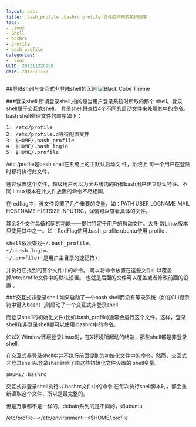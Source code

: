 ```yaml
---
layout: post
title: .bash_profile .bashrc profile 文件的作用的执行顺序
tags: 
- Linux
- Shell
- bashrc
- profile
- bash_profile
categories:
- Linux
UUID: 201211220950
date: 2012-11-22
---
```


##登陆shell与交互式非登陆shell的区别
<img src="http://demi-panda.com/media/pub/linux/bash-profile.jpg" alt="Black Cube Theme" class="img-center" /> 

###登录shell
所谓登录shell,指的是当用户登录系统时所取的那个   shell。登录shell属于交互式shell。
登录shell将查找4个不同的启动文件来处理其中的命令。 bash shell处理文件的顺序如下：
<pre id="bash">
1: /etc/profile
2: /etc/profile.d等待配置文件
3: $HOME/.bash_profile
4: $HOME/.bash_login
5: $HOME/.profile
</pre>

/etc /profile是bash shell在系统上的主默认启动文 件，系统上 每一个用户在登陆时都将执行此文件。

通过设置这个文件，超级用户可以为全系统内的所有bash用户建立默认特征。不同 Linux版本在此文件放置的命令不尽相同，

在redflag中，该文件设置了几个重要的变量，如：PATH USER LOGNAME MAIL HOSTNAME HISTSIZE  INPUTRC，详情可以查看具体的文件。

其余3个文件具备相同的功能——提供特定于用户的启动文件。大多 数Linux版本只使用其中之一。如：RedFlag使用.bash_profile   ubuntu使用.profile . 
<pre>
shell依次查找~/.bash_profile、
~/.bash_login、
~/.profile(~是用户主目录的速记符)，
</pre>

并执行它找到的首个文件中的命令。
可以将命令放置在这些文件中以覆盖掉/etc/profile文件中的默认设置。
也就是后面的文件可以覆盖或者修改前面的设置 。

###交互式非登录shell
如果启动了一个bash shell而没有等录系统（如在CLI提示符中键入bash）,则启动了一个交互式非登录shell.

而登录shell的初始化文件(比如.bash_profile)通常会运行这个文件。这样，登录shell和非登录shell都可以使用.bashrc中的命令。

如以X Window环境登录Linux时，在X环境所起动的终端，那些shell都是非登录shell.

在交互式非登录shell中并不执行前面提到的初始化文件中的命令。然而，交互式非登录shell从登录shell继承了由这些初始化文件设置的 shell变量。
<pre id="bash">
$HOME/.bashrc
</pre>

交互式非登录shell执行~/.bashrc文件中的命令.在每次执行shell脚本时，都会重新读取这个文件，所以是最完整的。

但是万事都不是一样的，debain系列的是不同的，如ubuntu

/etc/profile--</etc/environment--<$HOME/.profile
